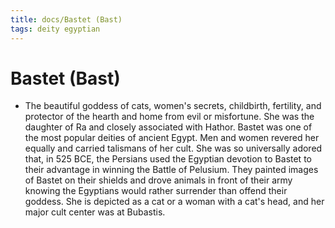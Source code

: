```yaml
---
title: docs/Bastet (Bast)
tags: deity egyptian
---
```


# Bastet (Bast)
- The beautiful goddess of cats, women's secrets, childbirth, fertility, and protector of the hearth and home from evil or misfortune. She was the daughter of Ra and closely associated with Hathor. Bastet was one of the most popular deities of ancient Egypt. Men and women revered her equally and carried talismans of her cult. She was so universally adored that, in 525 BCE, the Persians used the Egyptian devotion to Bastet to their advantage in winning the Battle of Pelusium. They painted images of Bastet on their shields and drove animals in front of their army knowing the Egyptians would rather surrender than offend their goddess. She is depicted as a cat or a woman with a cat's head, and her major cult center was at Bubastis.